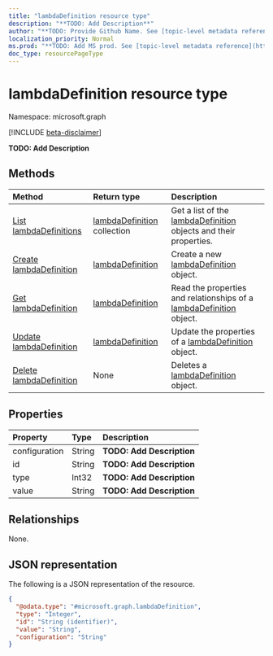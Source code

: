 ```yaml
---
title: "lambdaDefinition resource type"
description: "**TODO: Add Description**"
author: "**TODO: Provide Github Name. See [topic-level metadata reference](https://msgo.azurewebsites.net/add/document/guidelines/metadata.html#topic-level-metadata)**"
localization_priority: Normal
ms.prod: "**TODO: Add MS prod. See [topic-level metadata reference](https://msgo.azurewebsites.net/add/document/guidelines/metadata.html#topic-level-metadata)**"
doc_type: resourcePageType
---
```


# lambdaDefinition resource type

Namespace: microsoft.graph

[!INCLUDE [beta-disclaimer](../../includes/beta-disclaimer.md)]

**TODO: Add Description**

## Methods
|Method|Return type|Description|
|:---|:---|:---|
|[List lambdaDefinitions](../api/lambdadefinition-list.md)|[lambdaDefinition](../resources/lambdadefinition.md) collection|Get a list of the [lambdaDefinition](../resources/lambdadefinition.md) objects and their properties.|
|[Create lambdaDefinition](../api/lambdadefinition-create.md)|[lambdaDefinition](../resources/lambdadefinition.md)|Create a new [lambdaDefinition](../resources/lambdadefinition.md) object.|
|[Get lambdaDefinition](../api/lambdadefinition-get.md)|[lambdaDefinition](../resources/lambdadefinition.md)|Read the properties and relationships of a [lambdaDefinition](../resources/lambdadefinition.md) object.|
|[Update lambdaDefinition](../api/lambdadefinition-update.md)|[lambdaDefinition](../resources/lambdadefinition.md)|Update the properties of a [lambdaDefinition](../resources/lambdadefinition.md) object.|
|[Delete lambdaDefinition](../api/lambdadefinition-delete.md)|None|Deletes a [lambdaDefinition](../resources/lambdadefinition.md) object.|

## Properties
|Property|Type|Description|
|:---|:---|:---|
|configuration|String|**TODO: Add Description**|
|id|String|**TODO: Add Description**|
|type|Int32|**TODO: Add Description**|
|value|String|**TODO: Add Description**|

## Relationships
None.

## JSON representation
The following is a JSON representation of the resource.
<!-- {
  "blockType": "resource",
  "keyProperty": "id",
  "@odata.type": "microsoft.graph.lambdaDefinition",
  "openType": true
}
-->
``` json
{
  "@odata.type": "#microsoft.graph.lambdaDefinition",
  "type": "Integer",
  "id": "String (identifier)",
  "value": "String",
  "configuration": "String"
}
```

